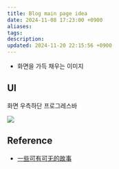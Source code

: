 ```yaml
---
title: Blog main page idea
date: 2024-11-08 17:23:00 +0900
aliases: 
tags: 
description: 
updated: 2024-11-20 22:15:56 +0900
---
```


- 화면을 가득 채우는 이미지

## UI

화면 우측하단 프로그레스바

![](https://i.imgur.com/d9gOUTS.png)


## Reference

- [一些可有可无的故事](https://krlite.github.io/)
